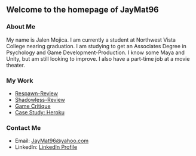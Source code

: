 ## Welcome to the homepage of JayMat96
 
 
 
### About Me

My name is Jalen Mojica. I am currently a student at Northwest Vista College nearing graduation. I am studying to get an Associates Degree in Psychology and Game Development-Production. I know some Maya and Unity, but am still looking to improve. I also have a part-time job at a movie theater.

### My Work

* [Respawn-Review](https://github.com/JayMat96/Respawn-Review)
* [Shadowless-Review](https://github.com/JayMat96/Shadowless-Review)
* [Game Critique](https://github.com/JayMat96/Game-Critique)
* [Case Study: Heroku](https://github.com/JayMat96/JayMat96.github.io/blob/master/Case%20Study:%20Heroku.md)


### Contact Me

* Email: JayMat96@yahoo.com
* LinkedIn: [LinkedIn Profile](https://www.linkedin.com/in/jalen-mojica-948753125/)
